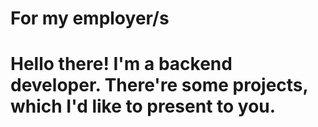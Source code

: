 <!--
<h1 aligh="center">I'm a game developer (kinda ^_^)</h1>
<h1 aligh="center">You will find lots of interesting projects about games. I started learning C++ recently and all projects here will be developed in this program language.</h1>
<h1 aligh="left">Enjoy!)</h1>
-->
<h1 aligh="center">For my employer/s</h1>
<h1 aligh="center">Hello there! I'm a backend developer. There're some projects, which I'd like to present to you.</h1>

<!--
---
<h1 align="left">I'm learning...</h1>
<p align="left"><img src="https://skillicons.dev/icons?i=cpp"width="100" height="100">&nbsp&nbsp&nbsp<img src="SFML_ICON.png"width="100" height="100"></p>
-->
<!--
<h1 align="left">What I plan to learn</h1>
<p align="left"><img src="OpenGL_ICON.png"width="200" height="110"></p>
-->

<!--
**ArhanCrane/ArhanCrane** is a ✨ _special_ ✨ repository because its `README.md` (this file) appears on your GitHub profile.

Here are some ideas to get you started:

- 🔭 I’m currently working on ...
- 🌱 I’m currently learning ...
- 👯 I’m looking to collaborate on ...
- 🤔 I’m looking for help with ...
- 💬 Ask me about ...
- 📫 How to reach me: ...
- 😄 Pronouns: ...
- ⚡ Fun fact: ...
-->
